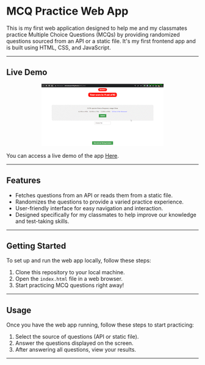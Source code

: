 # MCQ Practice Web App

This is my first web application designed to help me and my classmates practice Multiple Choice Questions (MCQs) by providing randomized questions sourced from an API or a static file. It's my first frontend app and is built using HTML, CSS, and JavaScript.

---

## Live Demo


<div align="center">
  <img src="demo.gif" alt="Live Demo" />
</div>  


You can access a live demo of the app [Here](https://ahmedessam139.github.io/MCQ_Test).

---

## Features

- Fetches questions from an API or reads them from a static file.
- Randomizes the questions to provide a varied practice experience.
- User-friendly interface for easy navigation and interaction.
- Designed specifically for my classmates to help improve our knowledge and test-taking skills.

---

## Getting Started

To set up and run the web app locally, follow these steps:

1. Clone this repository to your local machine.
2. Open the `index.html` file in a web browser.
3. Start practicing MCQ questions right away!

---
## Usage

Once you have the web app running, follow these steps to start practicing:

1. Select the source of questions (API or static file).
3. Answer the questions displayed on the screen.
4. After answering all questions, view your results.

---





